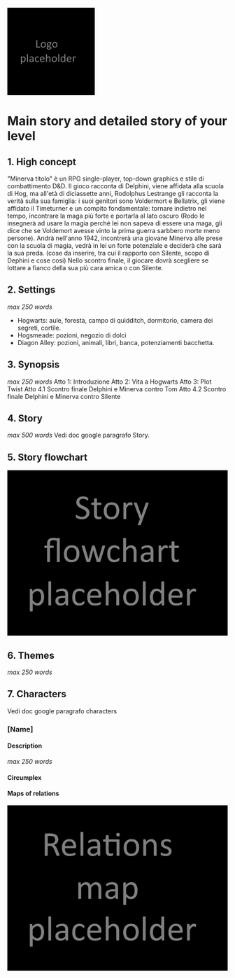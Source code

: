 ![Logo](Pictures/Logo.png)

# Main story and detailed story of your level

## 1. High concept
"Minerva titolo" è un RPG single-player, top-down graphics e stile di combattimento D&D. Il gioco racconta di Delphini, viene affidata alla scuola di Hog, ma all'età di diciassette anni,  Rodolphus Lestrange gli racconta la verità sulla sua famiglia: i suoi genitori sono Voldermort e Bellatrix, gli viene affidato il Timeturner e un compito fondamentale: tornare indietro nel tempo, incontrare la maga più forte e portarla al lato oscuro (Rodo le insegnerà ad usare la magia perché lei non sapeva di essere una maga, gli dice che se Voldemort avesse vinto la prima guerra sarbbero morte meno persone).  Andrà nell'anno 1942, incontrerà  una giovane Minerva alle prese con la scuola di magia, vedrà in lei un forte potenziale e deciderà che sarà la sua preda. (cose da inserire, tra cui il rapporto con Silente, scopo di Dephini e cose cosi) Nello scontro finale, il giocare dovrà scegliere se lottare a fianco della sua più cara amica o con Silente.

## 2. Settings
_max 250 words_
-   Hogwarts: aule, foresta, campo di quidditch, dormitorio, camera dei segreti, cortile.
-   Hogsmeade: pozioni, negozio di dolci
-   Diagon Alley: pozioni, animali, libri, banca, potenziamenti bacchetta.

##  3. Synopsis
_max 250 words_
Atto 1: Introduzione
Atto 2: Vita a Hogwarts
Atto 3: Plot Twist
Atto 4.1 Scontro finale Delphini e Minerva contro Tom 
Atto 4.2 Scontro finale Delphini e Minerva contro Silente


## 4. Story
_max 500 words_
Vedi doc google paragrafo Story.

## 5. Story flowchart
![Story flowchart](Pictures/Story_flowchart.png)

## 6. Themes
_max 250 words_

## 7. Characters
Vedi doc google paragrafo characters
### [Name]

#### Description
_max 250 words_

#### Circumplex

#### Maps of relations
![Maps of relations](Pictures/Relations_map.png)
